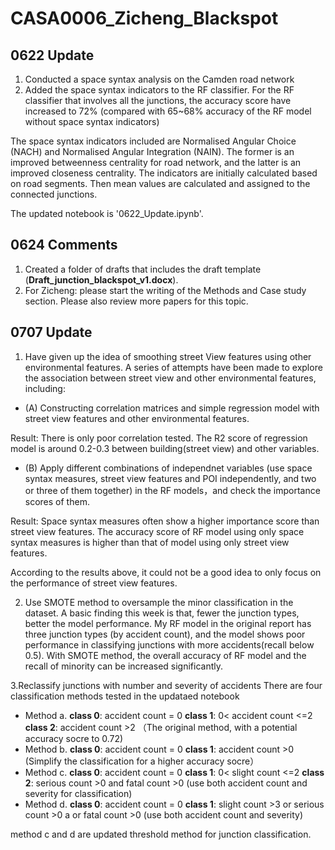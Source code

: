 # CASA0006_Zicheng_Blackspot

## 0622 Update
1. Conducted a space syntax analysis on the Camden road network
2. Added the space syntax indicators to the RF classifier. For the RF classifier that involves all the junctions, the accuracy score have increased to 72% (compared with 65~68% accuracy of the RF model without space syntax indicators)

The space syntax indicators included are Normalised Angular Choice (NACH) and Normalised Angular Integration (NAIN). The former is an improved betweenness centrality for road network, and the latter is an improved closeness centrality. The indicators are initially calculated based on road segments. Then mean values are calculated and assigned to the connected junctions.

The updated notebook is '0622_Update.ipynb'.

## 0624 Comments

1. Created a folder of drafts that includes the draft template (**Draft_junction_blackspot_v1.docx**).
2. For Zicheng: please start the writing of the Methods and Case study section. Please also review more papers for this topic.


## 0707 Update
1. Have given up the idea of smoothing street View features using other environmental features.
A series of attempts have been made to explore the association between street view and other environmental features, including: 

* (A) Constructing correlation matrices and simple regression model with street view features and other environmental features.

Result: There is only poor correlation tested. The R2 score of regression model is around 0.2-0.3 between building(street view) and other variables.

* (B) Apply different combinations of independnet variables (use space syntax measures, street view features and POI independently, and two or three of them together) in the RF models，and check the importance scores of them.

Result: Space syntax measures often show a higher importance score than street view features. The accuracy score of RF model using only space syntax measures is higher than that of model using only street view features.  

According to the results above, it could not be a good idea to only focus on the performance of street view features.

2. Use SMOTE method to oversample the minor classification in the dataset.
A basic finding this week is that, fewer the junction types, better the model performance. My RF model in the original report has three junction types (by accident count), and the model shows poor performance in classifying junctions with more accidents(recall below 0.5). With SMOTE method, the overall accuracy of RF model and the recall of minority can be increased significantly.

3.Reclassify junctions with number and severity of accidents
 There are four classification methods tested in the updataed notebook
 * Method a. **class 0**:  accident count = 0  **class 1**:  0< accident count <=2  **class 2**:  accident count >2   （The original method, with a potential accuracy socre to 0.72)
* Method b. **class 0**:  accident count = 0  **class 1**:  accident count >0    (Simplify the classification for a higher accuracy socre）
* Method c. **class 0**:  accident count = 0  **class 1**:  0< slight count <=2  **class 2**:  serious count >0 and fatal count >0   (use both accident count and severity for classification)
* Method d. **class 0**:  accident count = 0  **class 1**:  slight count >3 or serious count >0 a or fatal count >0   (use both accident count and severity)

method c and d are updated threshold method for junction classification.

